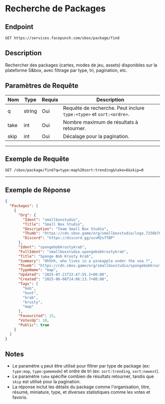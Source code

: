 # Recherche de Packages

## Endpoint
`GET https://services.facepunch.com/sbox/package/find`

## Description
Rechercher des packages (cartes, modes de jeu, assets) disponibles sur la plateforme S&box, avec filtrage par type, tri, pagination, etc.

## Paramètres de Requête

| Nom   | Type   | Requis | Description |
|-------|--------|--------|-------------|
| q     | string | Oui    | Requête de recherche. Peut inclure `type:<type>` et `sort:<ordre>`. |
| take  | int    | Oui    | Nombre maximum de résultats à retourner. |
| skip  | int    | Oui    | Décalage pour la pagination. |

---

## Exemple de Requête
`GET /sbox/package/find?q=type:map%20sort:trending&take=6&skip=0`

---

## Exemple de Réponse
```json
{
  "Packages": [
    {
      "Org": {
        "Ident": "smallboxstudio",
        "Title": "Small Box Studio",
        "Description": "Team Small Box Studio",
        "Thumb": "https://cdn.sbox.game/org/smallboxstudio/logo.7256b703-3987-41c5-8355-397782256ea4.png",
        "Discord": "https://discord.gg/ucvM2sfTBP"
      },
      "Ident": "spongebobkrustykrab",
      "FullIdent": "smallboxstudio.spongebobkrustykrab",
      "Title": "Sponge Bob Krusty Krab",
      "Summary": "Ohhhh, who lives in a pineapple under the sea ?",
      "Thumb": "https://cdn.sbox.game/org/smallboxstudio/spongebobkrustykrab/thumb/1418c92c-de45-4b28-8002-7a52e1974827.png",
      "TypeName": "map",
      "Updated": "2025-07-21T22:47:55.2+00:00",
      "Created": "2025-06-08T14:06:13.7+00:00",
      "Tags": [
        "bob",
        "hunt",
        "krab",
        "krusty",
        "map"
      ],
      "Favourited": 15,
      "VotesUp": 10,
      "Public": true
    }
  ]
}
```

## Notes

- Le paramètre `q` peut être utilisé pour filtrer par type de package (ex: `type:map`, `type:gamemode`) et ordre de tri (ex: `sort:trending`, `sort:newest`).
- Le paramètre `take` spécifie combien de résultats retourner, tandis que `skip` est utilisé pour la pagination.
- La réponse inclut les détails du package comme l'organisation, titre, résumé, miniature, type, et diverses statistiques comme les votes et favoris.